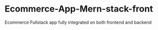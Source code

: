 # Ecommerce-App-Mern-stack-front
Ecommerce Fullstack app fully integrated on both frontend and backend
